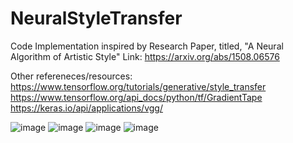 # NeuralStyleTransfer

Code Implementation inspired by Research Paper, titled, "A Neural Algorithm of Artistic Style"
Link: https://arxiv.org/abs/1508.06576

Other refereneces/resources:
https://www.tensorflow.org/tutorials/generative/style_transfer
https://www.tensorflow.org/api_docs/python/tf/GradientTape
https://keras.io/api/applications/vgg/

![image](https://github.com/NeelGhoshal/NeuralStyleTransfer/assets/72409908/a48c163e-c3ee-4109-b641-2ed7d870361e)
![image](https://github.com/NeelGhoshal/NeuralStyleTransfer/assets/72409908/2c5924d2-4275-488b-8a71-14178e922f4a)
![image](https://github.com/NeelGhoshal/NeuralStyleTransfer/assets/72409908/dfff14b0-705e-4262-b725-1b465212f532)
![image](https://github.com/NeelGhoshal/NeuralStyleTransfer/assets/72409908/47be744a-f491-4ad8-8a67-63dc3a9ddcba)
